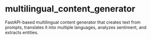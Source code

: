 # multilingual_content_generator
FastAPI-based multilingual content generator that creates text from prompts, translates it into multiple languages, analyzes sentiment, and extracts entities.
